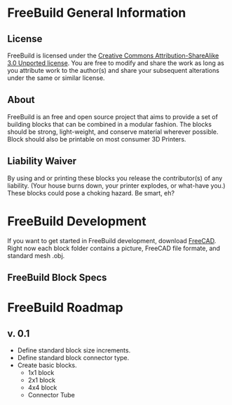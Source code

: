 # FreeBuild General Information

## License

FreeBuild is licensed under the [Creative Commons Attribution-ShareAlike 3.0 Unported license](http://creativecommons.org/licenses/by-sa/3.0/). You are free to modify and share the work as long as you attribute work to the author(s) and share your subsequent alterations under the same or similar license.

## About

FreeBuild is an free and open source project that aims to provide a set of building blocks that can be combined in a modular fashion. The blocks should be strong, light-weight, and conserve material wherever possible. Block should also be printable on most consumer 3D Printers.

## Liability Waiver

By using and or printing these blocks you release the contributor(s) of any liability. (Your house burns down, your printer explodes, or what-have you.) These blocks could pose a choking hazard. Be smart, eh?

# FreeBuild Development

If you want to get started in FreeBuild development, download [FreeCAD](http://free-cad.sourceforge.net/). Right now each block folder contains a picture, FreeCAD file formate, and standard mesh .obj.

## FreeBuild Block Specs

# FreeBuild Roadmap

## v. 0.1

* Define standard block size increments.
* Define standard block connector type.
* Create basic blocks.
  * 1x1 block
  * 2x1 block
  * 4x4 block
  * Connector Tube